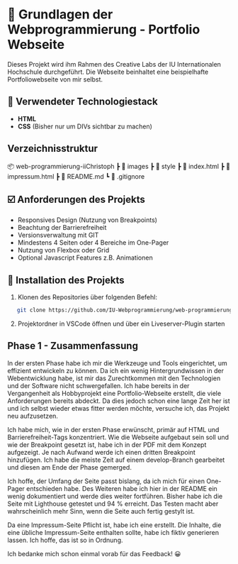 # 🌌 Grundlagen der Webprogrammierung - Portfolio Webseite

Dieses Projekt wird ihm Rahmen des Creative Labs der IU Internationalen Hochschule durchgeführt. Die Webseite beinhaltet eine beispielhafte Portfoliowebseite von mir selbst.

## 🔧 Verwendeter Technologiestack

- **HTML**
- **CSS** (Bisher nur um DIVs sichtbar zu machen)

## Verzeichnisstruktur

📦 web-programmierung-iiChristoph
┣ 📁 images
┣ 📁 style
┣ 📄 index.html
┣ 📄 impressum.html
┣ 📄 README.md
┗ 📄 .gitignore

## ☑️ Anforderungen des Projekts

- Responsives Design (Nutzung von Breakpoints)
- Beachtung der Barrierefreiheit
- Versionsverwaltung mit GIT
- Mindestens 4 Seiten oder 4 Bereiche im One-Pager
- Nutzung von Flexbox oder Grid
- Optional Javascript Features z.B. Animationen

## 💽 Installation des Projekts

1. Klonen des Repositories über folgenden Befehl:

```bash
   git clone https://github.com/IU-Webprogrammierung/web-programmierung-iiChristoph.git
```

2. Projektordner in VSCode öffnen und über ein Liveserver-Plugin starten

## Phase 1 - Zusammenfassung

In der ersten Phase habe ich mir die Werkzeuge und Tools eingerichtet, um effizient entwickeln zu können. Da ich ein wenig Hintergrundwissen in der Webentwicklung habe, ist mir das Zurechtkommen mit den Technologien und der Software nicht schwergefallen. Ich habe bereits in der Vergangenheit als Hobbyprojekt eine Portfolio-Webseite erstellt, die viele Anforderungen bereits abdeckt. Da dies jedoch schon eine lange Zeit her ist und ich selbst wieder etwas fitter werden möchte, versuche ich, das Projekt neu aufzusetzen.

Ich habe mich, wie in der ersten Phase erwünscht, primär auf HTML und Barrierefreiheit-Tags konzentriert. Wie die Webseite aufgebaut sein soll und wie der Breakpoint gesetzt ist, habe ich in der PDF mit dem Konzept aufgezeigt. Je nach Aufwand werde ich einen dritten Breakpoint hinzufügen. Ich habe die meiste Zeit auf einem develop-Branch gearbeitet und diesen am Ende der Phase gemerged.

Ich hoffe, der Umfang der Seite passt bislang, da ich mich für einen One-Pager entschieden habe. Des Weiteren habe ich hier in der README ein wenig dokumentiert und werde dies weiter fortführen. Bisher habe ich die Seite mit Lighthouse getestet und 94 % erreicht. Das Testen macht aber wahrscheinlich mehr Sinn, wenn die Seite auch fertig gestylt ist.

Da eine Impressum-Seite Pflicht ist, habe ich eine erstellt. Die Inhalte, die eine übliche Impressum-Seite enthalten sollte, habe ich fiktiv generieren lassen. Ich hoffe, das ist so in Ordnung.

Ich bedanke mich schon einmal vorab für das Feedback! 😀